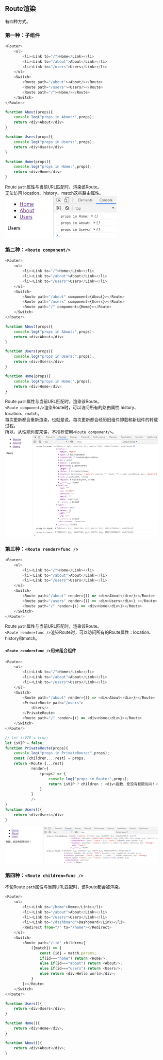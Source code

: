 ## Route渲染
有四种方式。
### 第一种：子组件
```javascript
<Router>
    <ul>
        <li><Link to="/">Home</Link></li>
        <li><Link to="/about">About</Link></li>
        <li><Link to="/users">Users</Link></li>
    </ul>
    <Switch>
        <Route path="/about"><About/></Route>
        <Route path="/users"><Users/></Route>
        <Route path="/"><Home/></Route>
    </Switch>
</Router>
```
```javascript
function About(props){
    console.log("props in About:",props);
    return <div>About</div>
}
```
```javascript
function Users(props){
    console.log("props in Users:",props);
    return <div>Users</div>
}
```
```javascript
function Home(props){
    console.log("props in Home:",props);
    return <div>Home</div>
}
```
Route `path`属性与当前URL匹配时，渲染该Route。<br/>
无法访问 location、history、match这些路由属性。<br/>
![无法访问路由属性](https://github.com/richest-qi/CodeMarket/blob/master/react-router/assets/imgs/Route_render_1.png)<br/>
### 第二种：`<Route component/>`
```javascript
<Router>
    <ul>
        <li><Link to="/">Home</Link></li>
        <li><Link to="/about">About</Link></li>
        <li><Link to="/users">Users</Link></li>
    </ul>
    <Switch>
        <Route path="/about" component={About}></Route>
        <Route path="/users" component={Users}></Route>
        <Route path="/" component={Home}></Route>
    </Switch>
</Router>
```
```javascript
function About(props){
    console.log("props in About:",props);
    return <div>About</div>
}
```
```javascript
function Users(props){
    console.log("props in Users:",props);
    return <div>Users</div>
}
```
```javascript
function Home(props){
    console.log("props in Home:",props);
    return <div>Home</div>
}
```
Route `path`属性与当前URL匹配时，渲染该Route。<br/>
`<Route component/>`渲染Route时，可以访问所有的路由属性:history、location、match。<br/>
每次更新都会重新渲染，也就是说，每次更新都会经历旧组件卸载和新组件的转载过程。<br/>
所以，从性能角度来讲，不推荐使用`<Route component/>`。<br/>
![可以访问所有路由属性](https://github.com/richest-qi/CodeMarket/blob/master/react-router/assets/imgs/Route_render_2.png)

### 第三种：`<Route render=func />`
```javascript
<Router>
    <ul>
        <li><Link to="/">Home</Link></li>
        <li><Link to="/about">About</Link></li>
        <li><Link to="/users">Users</Link></li>
    </ul>
    <Switch>
        <Route path="/about" render={() => <div>About</div>}></Route>
        <Route path="/users" render={() => <div>Users</div>} ></Route>
        <Route path="/" render={() => <div>Home</div>}></Route>
    </Switch>
</Router>
```
Route `path`属性与当前URL匹配时，渲染该Route。<br/>
`<Route render=func />`渲染Route时，可以访问所有的Route属性：location、history和match。
<br/>
#### `<Route render=func />`用来组合组件
```javascript
<Router>
    <ul>
        <li><Link to="/">Home</Link></li>
        <li><Link to="/about">About</Link></li>
        <li><Link to="/users">Users</Link></li>
    </ul>
    <Switch>
        <Route path="/about" render={() => <div>About</div>}></Route>
        <PrivateRoute path="/users">
            <Users/>
        </PrivateRoute>
        <Route path="/" render={() => <div>Home</div>}></Route>
    </Switch>
</Router>
```
```javascript
// let isVIP = true;
let isVIP = false;
function PrivateRoute(props){
    console.log("props in PrivateRoute:",props);
    const {children,...rest} = props;
    return <Route {...rest}
            render={
                (props) => {
                    console.log("props in Route:",props);
                    return isVIP ? children : <div>抱歉，您没有权限访问！</div>
                }
            }
            />
}
function Users(){
    return <div>Users</div>
}
```


![可以访问所有路由属性](https://github.com/richest-qi/CodeMarket/blob/master/react-router/assets/imgs/Route_render_3.png)<br/>

### 第四种：`<Route children=func />`
不论Route `path`属性与当前URL匹配时，该Route都会被渲染。<br/>
```javascript
<Router>
    <ul>
        <li><Link to="/home">Home</Link></li>
        <li><Link to="/about">About</Link></li>
        <li><Link to="/users">Users</Link></li>
        <li><Link to="/dashboard">Dashboard</Link></li>
        <Redirect from="/" to="/home"></Redirect>
    </ul>
    <Switch>
        <Route path="/:id" children={
            ({match}) => {
                const {id} = match.params;
                if(id==="home") return <Home/>;
                else if(id==="about") return <About/>;
                else if(id==="users") return <Users/>;
                else return <div>Hello world</div>;
            }
        }></Route>
    </Switch>
</Router>
```
```javascript
function Users(){
    return <div>Users</div>;
}
```
```javascript
function Home(){
    return <div>Home</div>;
}
```
```javascript
function About(){
    return <div>About</div>;
}
```
